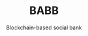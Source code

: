 ---
layout: "case-study"
menu: "footer_customers"
case_study: true
order: 100
title: "BABB"
subtitle: "Blockchain-based social bank"
image: "babb.jpg"
industries:
  - name: "Financial Technology"
  - name: "Services"
summary: "Core banking infrastructure and full-stack banking application on a private blockchain using smart contracts."
link: 
  url: "https://getbabb.com/"

delivery: 
  title: "The solution stores customer data within smart contracts on the blockchain and connects customers and banking service providers on a shared network, where the permissions for who can access or use that data is entirely controlled directly by the customer."
  content: |-
    BABB is a multi-sided platform built to provide banking and other financial services to individuals and small businesses. It is a unique opportunity to bring financial inclusion and social cohesion to the widest possible audience, connecting the Beneficiary and the Sender without resorting to unnecessary middlemen or middle-layers of technologies.

testimonial:
  - quote: "Applied Blockchain has experience in all levels of development – the blockchain core, the server level, the interface to the web, the interface to mobile – so they look at the end-to-end process to minimise costs, maximise performance and improve scalability."
    author: "Guido Branca"
    position: "Former CEO, BABB"
    image: "guido-branca"
---